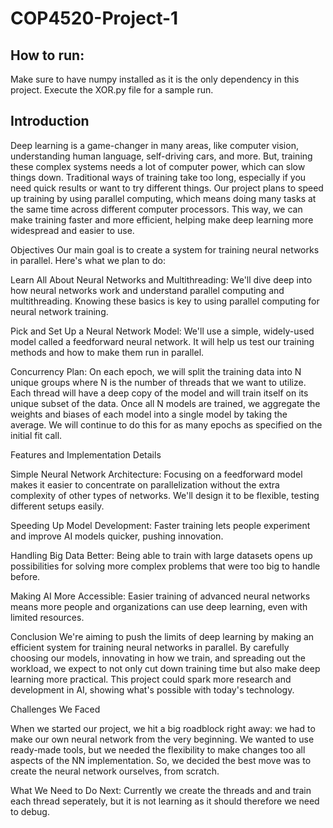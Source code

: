 # COP4520-Project-1
## How to run: 
Make sure to have numpy installed as it is the only dependency in this project. 
Execute the XOR.py file for a sample run. 


## Introduction

 Deep learning is a game-changer in many areas, like computer vision, understanding human language, self-driving cars, and more. But, training these complex systems needs a lot of computer power, which can slow things down. Traditional ways of training take too long, especially if you need quick results or want to try different things. Our project plans to speed up training by using parallel computing, which means doing many tasks at the same time across different computer processors. This way, we can make training faster and more efficient, helping make deep learning more widespread and easier to use.

Objectives Our main goal is to create a system for training neural networks in parallel. Here's what we plan to do:

Learn All About Neural Networks and Multithreading: We'll dive deep into how neural networks work and understand parallel computing and multithreading. Knowing these basics is key to using parallel computing for neural network training.

Pick and Set Up a Neural Network Model: We'll use a simple, widely-used model called a feedforward neural network. It will help us test our training methods and how to make them run in parallel.

Concurrency Plan: On each epoch, we will split the training data into N unique groups where N is the number of threads that we want to utilize. Each thread will have a deep copy of the model and will train itself on its unique subset of the data. Once all N models are trained, we aggregate the weights and biases of each model into a single model by taking the average. We will continue to do this for as many epochs as specified on the initial fit call. 

Features and Implementation Details

Simple Neural Network Architecture: Focusing on a feedforward model makes it easier to concentrate on parallelization without the extra complexity of other types of networks. We'll design it to be flexible, testing different setups easily.

Speeding Up Model Development: Faster training lets people experiment and improve AI models quicker, pushing innovation.

Handling Big Data Better: Being able to train with large datasets opens up possibilities for solving more complex problems that were too big to handle before.

Making AI More Accessible: Easier training of advanced neural networks means more people and organizations can use deep learning, even with limited resources.

Conclusion We're aiming to push the limits of deep learning by making an efficient system for training neural networks in parallel. By carefully choosing our models, innovating in how we train, and spreading out the workload, we expect to not only cut down training time but also make deep learning more practical. This project could spark more research and development in AI, showing what's possible with today's technology.

Challenges We Faced

When we started our project, we hit a big roadblock right away: we had to make our own neural network from the very beginning. We wanted to use ready-made tools, but we needed the flexibility to make changes too all aspects of the NN implementation. So, we decided the best move was to create the neural network ourselves, from scratch.

What We Need to Do Next: 
Currently we create the threads and and train each thread seperately, but it is not learning as it should therefore we need to debug.